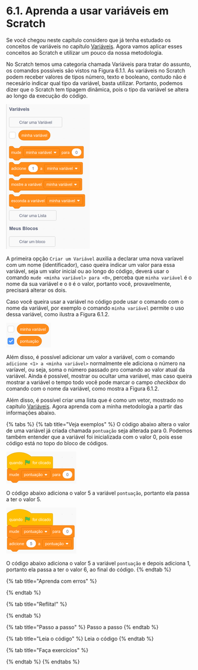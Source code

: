 # 6.1. Aprenda a usar variáveis em Scratch

Se você chegou neste capítulo considero que já tenha estudado os conceitos de variáveis no capítulo [Variáveis](../conceitos-de-programacao/variaveis.md). Agora vamos aplicar esses conceitos ao Scratch e utilizar um pouco da nossa metodologia.

No Scratch temos uma categoria chamada Variáveis para tratar do assunto, os comandos possíveis são vistos na Figura 6.1.1. As variáveis no Scratch podem receber valores de tipos número, texto e booleano, contudo não é necesário indicar qual tipo da variável, basta utilizar. Portanto, podemos dizer que o Scratch tem tipagem dinâmica, pois o tipo da variável se altera ao longo da execução do código.

![Figura 6.1.1. Blocos de comandos para uso de vari&#xE1;veis em Scratch.](../.gitbook/assets/image%20%2811%29.png)

A primeira opção `Criar um Variável` auxilia a declarar uma nova varíavel com um nome \(identificador\), caso queira indicar um valor para essa variável, seja um valor inicial ou ao longo do código, deverá usar o comando `mude <minha variável> para <0>`, perceba que `minha variável` é o nome da sua variável e o `0` é o valor, portanto você, provavelmente, precisará alterar os dois.

Caso você queira usar a variável no código pode usar o comando com o nome da variável, por exemplo o comando `minha variável` permite o uso dessa variável, como ilustra a Figura 6.1.2.

![Figura 6.1.2. Comandos para usar o valor de uma vari&#xE1;vel no c&#xF3;digo ou exibir na tela \(palco\).](../.gitbook/assets/image%20%289%29.png)

Além disso, é possível adicionar um valor a variável, com o comando `adicione <1> a <minha variável>` normalmente ele adiciona o número na varíavel, ou seja, soma o número passado pro comando ao valor atual da variável. Ainda é possível, mostrar ou ocultar uma variável, mas caso queira mostrar a variável o tempo todo você pode marcar o campo _checkbox_ do comando com o nome da variável, como mostra a Figura 6.1.2.

Além disso, é possível criar uma lista que é como um vetor, mostrado no capítulo [Variáveis](../conceitos-de-programacao/variaveis.md). Agora aprenda com a minha metodologia a partir das informações abaixo.

{% tabs %}
{% tab title="Veja exemplos" %}
O código abaixo altera o valor de uma variável já criada chamada `pontuação` seja alterada para 0. Podemos também entender que a variável foi inicializada com o valor 0, pois esse código está no topo do bloco de códigos.

![](../.gitbook/assets/image%20%285%29.png)

O código abaixo adiciona o valor 5 a variável `pontuação`, portanto ela passa a ter o valor 5.

![](../.gitbook/assets/image%20%286%29.png)

O código abaixo adiciona o valor 5 a variável `pontuação` e depois adiciona 1, portanto ela passa a ter o valor 6, ao final do código.
{% endtab %}

{% tab title="Aprenda com erros" %}

{% endtab %}

{% tab title="Reflita!" %}

{% endtab %}

{% tab title="Passo a passo" %}
Passo a passo
{% endtab %}

{% tab title="Leia o código" %}
Leia o código
{% endtab %}

{% tab title="Faça exercícios" %}

{% endtab %}
{% endtabs %}









